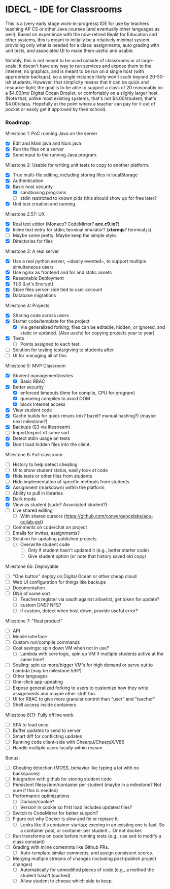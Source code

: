 IDECL - IDE for Classrooms
==========================

This is a (very early stage work-in-progress) IDE for use by teachers teaching AP CS or other Java courses (and eventually other languages as well).  Based on experience with the now-retired Replit for Education and other systems, this is meant to initially be a relatively minimal system providing only what is needed for a class: assignments, auto grading with unit tests, and associated UI to make them useful and usable.

Notably, this is not meant to be used outside of classrooms or at large-scale; it doesn't have any way to run services and expose them to the internet, no graphics, and is meant to be run on a single host (with appropriate backups), so a single instance likely won't scale beyond 20-50-ish students.  However, that simplicity means that it can be quick and resource-light; the goal is to be able to support a class of 20 reasonably on a $4.00/mo Digital Ocean Droplet, or comfortably on a slighly larger host.  (Note that, unlike most existing systems, that's not $4.00/student; that's $4.00/class.  Hopefully at the point where a teacher can pay for it out of pocket or easily get it approved by their school).

### Roadmap:

Milestone 1: PoC running Java on the server
- [X] Edit and Main.java and Num.java
- [X] Run the files on a server
- [X] Send input to the running Java program.

Milestone 2: Usable for writing unit tests to copy to another platform.
- [X] True multi-file editing, including storing files in localStorage
- [X] Authentication
- [X] Basic host security
  - [X] sandboxing programs
  - [ ] stdin restricted to known pids (this should show up for free later?
- [X] Unit test creation and running.

Milestone 2.5?: UX
- [X] Real text editor (Monaco?  CodeMirror? **ace.c9.io?**)
- [X] Inline text entry for stdin; terminal emulator? (**xtermjs**? terminal.js)
- [ ] Maybe some pretty.  Maybe keep the simple style.
- [X] Directories for files

Milestone 3: A real server
- [X] Use a real python server, ~ideally evented~, to support multiple simultaneous users
- [X] Use nginx as frontend and for and static assets
- [X] Reasonable Deployment
- [X] TLS (Let's Encrypt)
- [X] Store files server-side tied to user account
- [X] Database migrations

Milestone 4: Projects
- [X] Sharing code across users
- [X] Starter code/template for the project
  - [X] Via generalized forking; files can be editable, hidden, or ignored, and static or updated.  (Also useful for copying projects year to year)
- [X] Tests
  - [ ] Points assigned to each test.
- [ ] Solution for testing tests/giving to students after
- [ ] UI for managing all of this

Milestone 5: MVP Classroom
- [X] Student management/invites
  - [X] Basic RBAC
- [X] Better security
  - [X] enforced timeouts (time for compile, CPU for program)
  - [X] queueing compiles to avoid OOM
  - [X] block Internet access
- [X] View student code
- [X] Cache builds for quick reruns (nix? bazel? manual hashing?) (maybe next milestone?)
- [X] Backups (S3 via litestream)
- [ ] Import/export of some sort
- [X] Detect stdin usage on tests
- [X] Don't load hidden files into the client.

Milestone 6: Full classroom
- [ ] History to help detect cheating
- [ ] UI to show student status, easily look at code
- [X] Hide tests or other files from students
- [ ] Hide implementation of specific methods from students
- [X] Assignment (markdown) within the platform
- [ ] Ability to pull in libraries
- [X] Dark mode
- [X] View as student (sudo? Associated student?)
- [ ] Live shared editing
  - [ ] With shared cursors (https://github.com/convergencelabs/ace-collab-ext)
- [ ] Comments on code/chat on project
- [ ] Emails for invites, assignments?
- [ ] Solution for updating published projects
  - [ ] Overwrite student code
    - [ ] Only if student hasn't updated it (e.g., better starter code)
    - [ ] Give student option (or note that history saved old copy)

Milestone 6b: Deployable
- [ ] "One button" deploy on Digital Ocean or other cheap cloud
- [ ] Web UI configuration for things like backups
- [ ] Documentation
- [ ] DNS of some sort
  - [ ] Teachers register via oauth against allowlist, get token for update?
  - [ ] custom DNS? NFS?
  - [ ] if custom, detect when host down, provide useful error?

Milestone 7: "Real product"
- [ ] API
- [ ] Mobile interface
- [ ] Custom run/compile commands
- [ ] Cost savings: spin down VM when not in use?
  - [ ] Lambda with core logic, spin up VM if multiple students active at the same time?
- [ ] Scaling: spin up more/bigger VM's for high demand or serve out to Lambda (may be milestone 5/6?)
- [ ] Other languages
- [ ] One-click app-updating
- [ ] Expose generalized forking to users to customize how they write assignments and maybe other stuff too.
- [ ] UI for RBAC to give more granular control than "user" and "teacher"
- [ ] Shell access inside containers

Milestone 8(?): Fully offline work
- [ ] SPA to load once
- [ ] Buffer updates to send to server
- [ ] Smart diff for conflicting updates
- [ ] Running code client-side with CheerpJ/CheerpX/V86
- [ ] Handle multiple users locally within reason

Bonus:
- [ ] Cheating detection (MOSS, behavior like typing a lot with no backspaces)
- [ ] Integration with github for storing student code
- [ ] Persistent filesystem/container per student (maybe in a milestone?  Not sure if this is needed)
- [ ] Performance optimizations
  - [ ] Domain/cookie?
  - [ ] Version in cookie so first load includes updated files?
- [ ] Switch to CodeMirror for better support?
- [ ] Figure out why Docker is slow and fix or replace it.
  - [ ] Looks like it's container startup; execing in an existing one is fast.  So a container pool, or container per student...  Or not docker.
- [ ] Run transforms on code before running tests (e.g., use sed to modify a class constant)
- [ ] Grading with inline comemnts like Github PRs.
  - [ ] Auto-template similar comments, and assign consistent scores.
- [ ] Merging multiple streams of changes (including post-publish project changes)
  - [ ] Automatically for unmodified pieces of code (e.g., a method the student hasn't touched)
  - [ ] Allow student to choose which side to keep.
